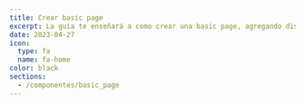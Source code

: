 ```yaml
---
title: Crear basic page
excerpt: La guia te enseñará a como crear una basic page, agregando diseños, configuración de SEO y más.
date: 2023-04-27
icon:
  type: fa
  name: fa-home
color: black
sections:
  - /componentes/basic_page
---
```

